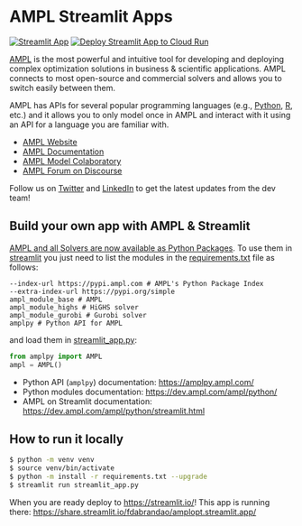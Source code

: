# AMPL Streamlit Apps

[![Streamlit App](https://static.streamlit.io/badges/streamlit_badge_black_white.svg)](https://share.streamlit.io/fdabrandao/amplopt.streamlit.app/) [![Deploy Streamlit App to Cloud Run](https://github.com/fdabrandao/amplopt.streamlit.app/actions/workflows/deploy-streamlit-app.yml/badge.svg)](https://github.com/fdabrandao/amplopt.streamlit.app/actions/workflows/deploy-streamlit-app.yml)

[AMPL](https://ampl.com) is the most powerful and intuitive tool for developing and deploying
complex optimization solutions in business & scientific applications.
AMPL connects to most open-source and commercial solvers and allows you to switch easily between them.

AMPL has APIs for several popular programming languages
(e.g., [Python](https://amplpy.ampl.com/), [R](https://rampl.ampl.com/), etc.)
and it allows you to only model once in AMPL and interact with it using an API for a language 
you are familiar with.

- [AMPL Website](https://ampl.com)
- [AMPL Documentation](https://dev.ampl.com/)
- [AMPL Model Colaboratory](https://ampl.com/colab/)
- [AMPL Forum on Discourse](https://discuss.ampl.com/)

Follow us on [Twitter](https://twitter.com/AMPLopt) and [LinkedIn](https://www.linkedin.com/company/ampl) to get the latest updates from the dev team!

## Build your own app with AMPL & Streamlit

[AMPL and all Solvers are now available as Python Packages](https://dev.ampl.com/ampl/python.html). To use them in [streamlit](https://streamlit.io/) you just need to list the modules in the [requirements.txt](requirements.txt) file as follows:
```
--index-url https://pypi.ampl.com # AMPL's Python Package Index
--extra-index-url https://pypi.org/simple
ampl_module_base # AMPL
ampl_module_highs # HiGHS solver
ampl_module_gurobi # Gurobi solver
amplpy # Python API for AMPL
```

and load them in [streamlit_app.py](streamlit_app.py):
```python
from amplpy import AMPL
ampl = AMPL()
```

- Python API (`amplpy`) documentation: https://amplpy.ampl.com/
- Python modules documentation: https://dev.ampl.com/ampl/python/
- AMPL on Streamlit documentation: https://dev.ampl.com/ampl/python/streamlit.html

## How to run it locally

```bash
$ python -m venv venv
$ source venv/bin/activate
$ python -m install -r requirements.txt --upgrade
$ streamlit run streamlit_app.py
```

When you are ready deploy to https://streamlit.io/! This app is running there: https://share.streamlit.io/fdabrandao/amplopt.streamlit.app/
